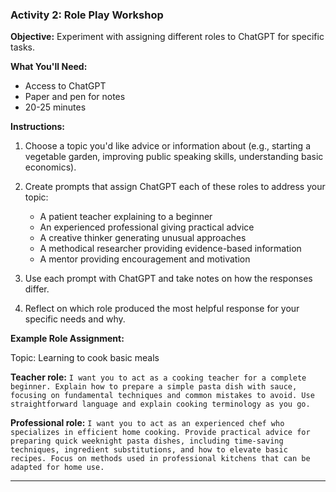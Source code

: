 ### Activity 2: Role Play Workshop

**Objective:** Experiment with assigning different roles to ChatGPT for specific tasks.

**What You'll Need:**

- Access to ChatGPT
- Paper and pen for notes
- 20-25 minutes

**Instructions:**

1. Choose a topic you'd like advice or information about (e.g., starting a vegetable garden, improving public speaking skills, understanding basic economics).

2. Create prompts that assign ChatGPT each of these roles to address your topic:

   - A patient teacher explaining to a beginner
   - An experienced professional giving practical advice
   - A creative thinker generating unusual approaches
   - A methodical researcher providing evidence-based information
   - A mentor providing encouragement and motivation

3. Use each prompt with ChatGPT and take notes on how the responses differ.

4. Reflect on which role produced the most helpful response for your specific needs and why.

**Example Role Assignment:**

Topic: Learning to cook basic meals

**Teacher role:** `I want you to act as a cooking teacher for a complete beginner. Explain how to prepare a simple pasta dish with sauce, focusing on fundamental techniques and common mistakes to avoid. Use straightforward language and explain cooking terminology as you go.`

**Professional role:** `I want you to act as an experienced chef who specializes in efficient home cooking. Provide practical advice for preparing quick weeknight pasta dishes, including time-saving techniques, ingredient substitutions, and how to elevate basic recipes. Focus on methods used in professional kitchens that can be adapted for home use.`

--- 